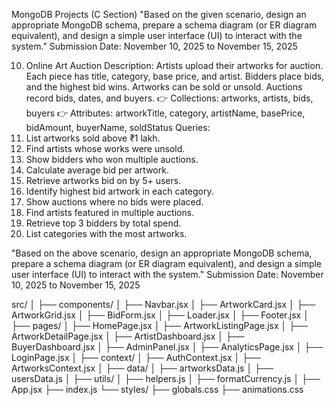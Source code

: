 
MongoDB Projects (C Section)
"Based on the given scenario, design an appropriate MongoDB schema, prepare a schema diagram (or ER diagram equivalent), and design a simple user interface (UI) to interact with the system."
Submission Date: November 10, 2025 to November 15, 2025

10. Online Art Auction
Description:
Artists upload their artworks for auction. Each piece has title, category, base price, and artist. Bidders place bids, and the highest bid wins. Artworks can be sold or unsold. Auctions record bids, dates, and buyers.
👉 Collections: artworks, artists, bids, buyers
👉 Attributes: artworkTitle, category, artistName, basePrice, bidAmount, buyerName, soldStatus
Queries:
1.	List artworks sold above ₹1 lakh.
2.	Find artists whose works were unsold.
3.	Show bidders who won multiple auctions.
4.	Calculate average bid per artwork.
5.	Retrieve artworks bid on by 5+ users.
6.	Identify highest bid artwork in each category.
7.	Show auctions where no bids were placed.
8.	Find artists featured in multiple auctions.
9.	Retrieve top 3 bidders by total spend.
10.	List categories with the most artworks.


"Based on the above scenario, design an appropriate MongoDB schema, prepare a schema diagram (or ER diagram equivalent), and design a simple user interface (UI) to interact with the system."
Submission Date: November 10, 2025 to November 15, 2025








src/
│
├── components/
│   ├── Navbar.jsx
│   ├── ArtworkCard.jsx
│   ├── ArtworkGrid.jsx
│   ├── BidForm.jsx
│   ├── Loader.jsx
│   ├── Footer.jsx
│
├── pages/
│   ├── HomePage.jsx
│   ├── ArtworkListingPage.jsx
│   ├── ArtworkDetailPage.jsx
│   ├── ArtistDashboard.jsx
│   ├── BuyerDashboard.jsx
│   ├── AdminPanel.jsx
│   ├── AnalyticsPage.jsx
│   ├── LoginPage.jsx
│
├── context/
│   ├── AuthContext.jsx
│   ├── ArtworksContext.jsx
│
├── data/
│   ├── artworksData.js
│   ├── usersData.js
│
├── utils/
│   ├── helpers.js
│   ├── formatCurrency.js
│
├── App.jsx
├── index.js
└── styles/
    ├── globals.css
    ├── animations.css
